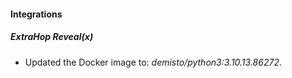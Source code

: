 
#### Integrations

##### ExtraHop Reveal(x)

- Updated the Docker image to: *demisto/python3:3.10.13.86272*.
